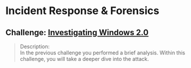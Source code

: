 # Incident Response & Forensics
## Challenge: [Investigating Windows 2.0](https://tryhackme.com/r/room/investigatingwindows2)
> Description:<br>In the previous challenge you performed a brief analysis. Within this challenge, you will take a deeper dive into the attack. 
